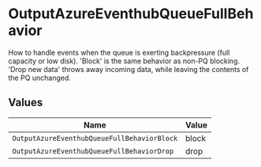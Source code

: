 # OutputAzureEventhubQueueFullBehavior

How to handle events when the queue is exerting backpressure (full capacity or low disk). 'Block' is the same behavior as non-PQ blocking. 'Drop new data' throws away incoming data, while leaving the contents of the PQ unchanged.


## Values

| Name                                        | Value                                       |
| ------------------------------------------- | ------------------------------------------- |
| `OutputAzureEventhubQueueFullBehaviorBlock` | block                                       |
| `OutputAzureEventhubQueueFullBehaviorDrop`  | drop                                        |